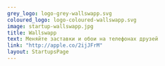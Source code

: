```yaml
---
grey_logo: logo-grey-wallswapp.svg
coloured_logo: logo-coloured-wallswapp.svg
image: startup-wallswapp.jpg
title: Wallswapp
text: Меняйте заставки и обои на телефонах друзей
link: "http://apple.co/2ijJFrM"
layout: StartupsPage
---
```

